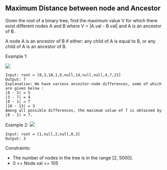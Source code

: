## Maximum Distance between node and Ancestor
Given the root of a binary tree, find the maximum value V for which there exist different nodes A and B where V = |A.val - B.val| and A is an ancestor of B.

A node A is an ancestor of B if either: any child of A is equal to B, or any child of A is an ancestor of B.  

 

Example 1:

![](https://assets.leetcode.com/uploads/2020/11/09/tmp-tree.jpg)
```
Input: root = [8,3,10,1,6,null,14,null,null,4,7,13]
Output: 7
Explanation: We have various ancestor-node differences, some of which are given below :
|8 - 3| = 5
|3 - 7| = 4
|8 - 1| = 7
|10 - 13| = 3
Among all possible differences, the maximum value of 7 is obtained by |8 - 1| = 7.
```

Example 2:
![](https://assets.leetcode.com/uploads/2020/11/09/tmp-tree-1.jpg)
```
Input: root = [1,null,2,null,0,3]  
Output: 3
 ```

Constraints:  

- The number of nodes in the tree is in the range [2, 5000].
- 0 <= Node.val <= 105